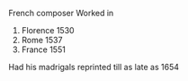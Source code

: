 French composer 
Worked in 
1. Florence 1530 
2. Rome 1537 
3. France 1551

Had his madrigals reprinted till as late as 1654
